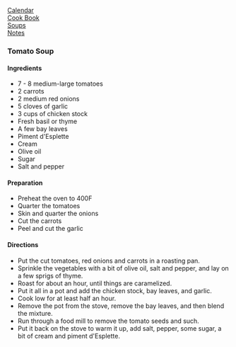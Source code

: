 [Calendar](https://github.com/vmsmith/EDT/blob/master/calendar.md)   
[Cook Book](https://github.com/vmsmith/CookBook/blob/master/README.md)   
[Soups](https://github.com/vmsmith/CookBook/blob/master/soups.md)   
[Notes](https://github.com/vmsmith/CookBook/blob/master/notes.md)   

### Tomato Soup  

#### Ingredients

* 7 - 8  medium-large tomatoes
* 2 carrots
* 2 medium red onions
* 5 cloves of garlic
* 3 cups of chicken stock
* Fresh basil or thyme
* A few bay leaves
* Piment d'Esplette
* Cream
* Olive oil
* Sugar
* Salt and pepper

#### Preparation

* Preheat the oven to 400F
* Quarter the tomatoes
* Skin and quarter the onions
* Cut the carrots
* Peel and cut the garlic

#### Directions

* Put the cut tomatoes, red onions and carrots in a roasting pan.
* Sprinkle the vegetables with a bit of olive oil, salt and pepper, and lay on a few sprigs of thyme.
* Roast for about an hour, until things are caramelized.
* Put it all in a pot and add the chicken stock, bay leaves, and garlic.
* Cook low for at least half an hour.
* Remove the pot from the stove, remove the bay leaves, and then blend the mixture.
* Run through a food mill to remove the tomato seeds and such.
* Put it back on the stove to warm it up, add salt, pepper, some sugar, a bit of cream and piment d'Esplette.
